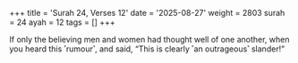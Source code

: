 +++
title = 'Surah 24, Verses 12'
date = '2025-08-27'
weight = 2803
surah = 24
ayah = 12
tags = []
+++

If only the believing men and women had thought well of one another, when you heard this ˹rumour˺, and said, “This is clearly ˹an outrageous˺ slander!”